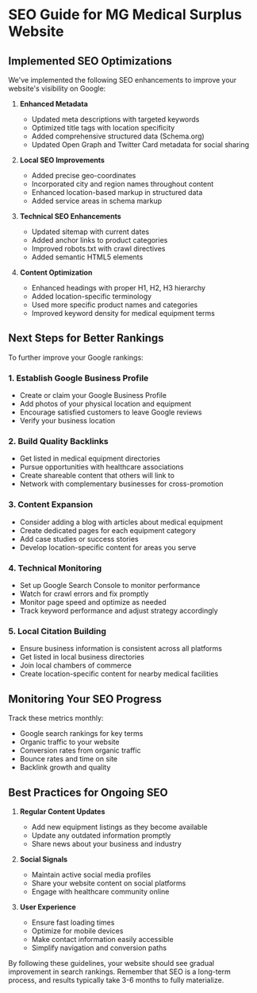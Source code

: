 # SEO Guide for MG Medical Surplus Website

## Implemented SEO Optimizations

We've implemented the following SEO enhancements to improve your website's visibility on Google:

1. **Enhanced Metadata**

   - Updated meta descriptions with targeted keywords
   - Optimized title tags with location specificity
   - Added comprehensive structured data (Schema.org)
   - Updated Open Graph and Twitter Card metadata for social sharing

2. **Local SEO Improvements**

   - Added precise geo-coordinates
   - Incorporated city and region names throughout content
   - Enhanced location-based markup in structured data
   - Added service areas in schema markup

3. **Technical SEO Enhancements**

   - Updated sitemap with current dates
   - Added anchor links to product categories
   - Improved robots.txt with crawl directives
   - Added semantic HTML5 elements

4. **Content Optimization**
   - Enhanced headings with proper H1, H2, H3 hierarchy
   - Added location-specific terminology
   - Used more specific product names and categories
   - Improved keyword density for medical equipment terms

## Next Steps for Better Rankings

To further improve your Google rankings:

### 1. Establish Google Business Profile

- Create or claim your Google Business Profile
- Add photos of your physical location and equipment
- Encourage satisfied customers to leave Google reviews
- Verify your business location

### 2. Build Quality Backlinks

- Get listed in medical equipment directories
- Pursue opportunities with healthcare associations
- Create shareable content that others will link to
- Network with complementary businesses for cross-promotion

### 3. Content Expansion

- Consider adding a blog with articles about medical equipment
- Create dedicated pages for each equipment category
- Add case studies or success stories
- Develop location-specific content for areas you serve

### 4. Technical Monitoring

- Set up Google Search Console to monitor performance
- Watch for crawl errors and fix promptly
- Monitor page speed and optimize as needed
- Track keyword performance and adjust strategy accordingly

### 5. Local Citation Building

- Ensure business information is consistent across all platforms
- Get listed in local business directories
- Join local chambers of commerce
- Create location-specific content for nearby medical facilities

## Monitoring Your SEO Progress

Track these metrics monthly:

- Google search rankings for key terms
- Organic traffic to your website
- Conversion rates from organic traffic
- Bounce rates and time on site
- Backlink growth and quality

## Best Practices for Ongoing SEO

1. **Regular Content Updates**

   - Add new equipment listings as they become available
   - Update any outdated information promptly
   - Share news about your business and industry

2. **Social Signals**

   - Maintain active social media profiles
   - Share your website content on social platforms
   - Engage with healthcare community online

3. **User Experience**
   - Ensure fast loading times
   - Optimize for mobile devices
   - Make contact information easily accessible
   - Simplify navigation and conversion paths

By following these guidelines, your website should see gradual improvement in search rankings. Remember that SEO is a long-term process, and results typically take 3-6 months to fully materialize.
